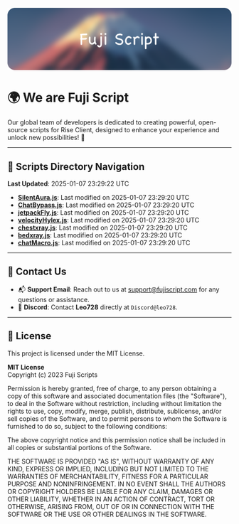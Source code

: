![Banner](.github/b.webp)

# 🌍 **We are Fuji Script**

Our global team of developers is dedicated to creating powerful, open-source scripts for Rise Client, designed to enhance your experience and unlock new possibilities! 🌟

---
<!-- SCRIPTS_NAVIGATION_START -->
## 📂 **Scripts Directory Navigation**

**Last Updated**: 2025-01-07 23:29:22 UTC

- **[SilentAura.js](scripts/SilentAura.js)**: Last modified on 2025-01-07 23:29:20 UTC
- **[ChatBypass.js](scripts/ChatBypass.js)**: Last modified on 2025-01-07 23:29:20 UTC
- **[jetpackFly.js](scripts/jetpackFly.js)**: Last modified on 2025-01-07 23:29:20 UTC
- **[velocityHylex.js](scripts/velocityHylex.js)**: Last modified on 2025-01-07 23:29:20 UTC
- **[chestxray.js](scripts/chestxray.js)**: Last modified on 2025-01-07 23:29:20 UTC
- **[bedxray.js](scripts/bedxray.js)**: Last modified on 2025-01-07 23:29:20 UTC
- **[chatMacro.js](scripts/chatMacro.js)**: Last modified on 2025-01-07 23:29:20 UTC

<!-- SCRIPTS_NAVIGATION_END -->

---

## 💬 **Contact Us**  
- 📬 **Support Email**: Reach out to us at [support@fujiscript.com](mailto:support@fujiscript.com) for any questions or assistance.  
- 💬 **Discord**: Contact **Leo728** directly at `Discord@leo728`.

---

## 📜 **License**

This project is licensed under the MIT License.  

**MIT License**  
Copyright (c) 2023 Fuji Scripts  

Permission is hereby granted, free of charge, to any person obtaining a copy of this software and associated documentation files (the "Software"), to deal in the Software without restriction, including without limitation the rights to use, copy, modify, merge, publish, distribute, sublicense, and/or sell copies of the Software, and to permit persons to whom the Software is furnished to do so, subject to the following conditions:  

The above copyright notice and this permission notice shall be included in all copies or substantial portions of the Software.  

THE SOFTWARE IS PROVIDED "AS IS", WITHOUT WARRANTY OF ANY KIND, EXPRESS OR IMPLIED, INCLUDING BUT NOT LIMITED TO THE WARRANTIES OF MERCHANTABILITY, FITNESS FOR A PARTICULAR PURPOSE AND NONINFRINGEMENT. IN NO EVENT SHALL THE AUTHORS OR COPYRIGHT HOLDERS BE LIABLE FOR ANY CLAIM, DAMAGES OR OTHER LIABILITY, WHETHER IN AN ACTION OF CONTRACT, TORT OR OTHERWISE, ARISING FROM, OUT OF OR IN CONNECTION WITH THE SOFTWARE OR THE USE OR OTHER DEALINGS IN THE SOFTWARE.  
